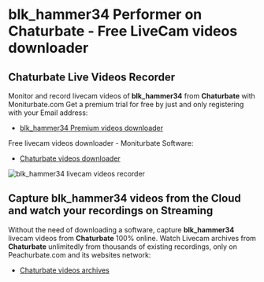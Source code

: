 # blk_hammer34 Performer on Chaturbate - Free LiveCam videos downloader

## Chaturbate Live Videos Recorder

Monitor and record livecam videos of **blk_hammer34** from **Chaturbate** with Moniturbate.com
Get a premium trial for free by just and only registering with your Email address:
* [blk_hammer34 Premium videos downloader](https://moniturbate.com/request-demo-licence-key.html)

Free livecam videos downloader - Moniturbate Software:
* [Chaturbate videos downloader](https://moniturbate.com/moniturbate-download-software.html)

![blk_hammer34 livecam videos recorder](https://peachurnet.com/templates/moniturbate-software.png)


## Capture blk_hammer34 videos from the Cloud and watch your recordings on Streaming

Without the need of downloading a software, capture **blk_hammer34** livecam videos from **Chaturbate** 100% online.
Watch Livecam archives from **Chaturbate** unlimitedly from thousands of existing recordings, only on Peachurbate.com and its websites network:
* [Chaturbate videos archives](https://peachurnet.com/)